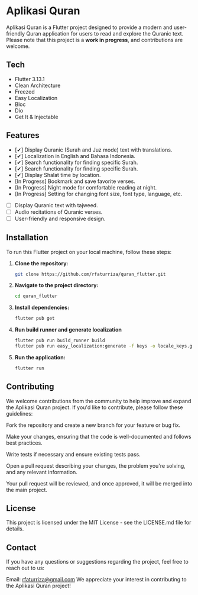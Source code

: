 # Aplikasi Quran

Aplikasi Quran is a Flutter project designed to provide a modern and user-friendly Quran application for users to read and explore the Quranic text. Please note that this project is a **work in progress**, and contributions are welcome.

## Tech
- Flutter 3.13.1
- Clean Architecture
- Freezed
- Easy Localization
- Bloc
- Dio
- Get It & Injectable

## Features
- [✔] Display Quranic (Surah and Juz mode) text with translations.
- [✔] Localization in English and Bahasa Indonesia.
- [✔] Search functionality for finding specific Surah.
- [✔] Search functionality for finding specific Surah.
- [✔] Display Shalat time by location.
- [In Progress] Bookmark and save favorite verses.
- [In Progress] Night mode for comfortable reading at night.
- [In Progress] Setting for changing font size, font type, language, etc.
- [ ] Display Quranic text with tajweed.
- [ ] Audio recitations of Quranic verses.
- [ ] User-friendly and responsive design.

## Installation
To run this Flutter project on your local machine, follow these steps:

1. **Clone the repository:**

   ```bash
   git clone https://github.com/rfaturriza/quran_flutter.git

2. **Navigate to the project directory:**

   ```bash
   cd quran_flutter

3. **Install dependencies:**

    ```bash
    flutter pub get

3. **Run build runner and generate localization**

    ```bash
    flutter pub run build_runner build
    flutter pub run easy_localization:generate -f keys -o locale_keys.g.dart --source-dir assets/translations

4. **Run the application:**

    ```bash
    flutter run
    
## Contributing
We welcome contributions from the community to help improve and expand the Aplikasi Quran project. If you'd like to contribute, please follow these guidelines:

Fork the repository and create a new branch for your feature or bug fix.

Make your changes, ensuring that the code is well-documented and follows best practices.

Write tests if necessary and ensure existing tests pass.

Open a pull request describing your changes, the problem you're solving, and any relevant information.

Your pull request will be reviewed, and once approved, it will be merged into the main project.

## License
This project is licensed under the MIT License - see the LICENSE.md file for details.

## Contact
If you have any questions or suggestions regarding the project, feel free to reach out to us:

Email: rfaturriza@gmail.com
We appreciate your interest in contributing to the Aplikasi Quran project!
